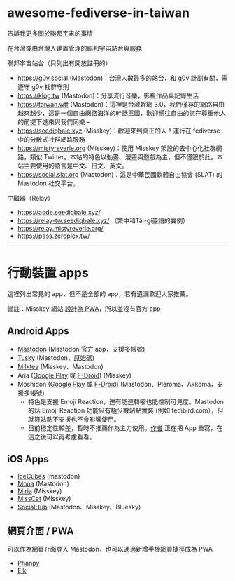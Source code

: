 # awesome-fediverse-in-taiwan
[告訴我更多關於聯邦宇宙的事情](https://github.com/ryanho/awesome-fediverse-in-taiwan/wiki)

在台灣或由台灣人建置管理的聯邦宇宙站台與服務

聯邦宇宙站台（只列出有開放註冊的）

 - https://g0v.social (Mastodon)：台灣人數最多的站台，和 g0v 計劃有關，需遵守 g0v 社群守則
 - https://klog.tw (Mastodon)：分享流行音樂，影視作品與記錄生活
 - https://taiwan.wtf (Mastodon)：這裡是台灣幹網 3.0，我們僅存的網路自由越來越少，這是一個自由網路海洋的幹話王國，歡迎嚮往自由的您在尊重他人的前提下進來與我們同樂 ~
 - https://seediqbale.xyz (Misskey)：歡迎來到真正的人！運行在 fediverse 中的分散式社群網路服務
 - https://mistyreverie.org (Misskey)：使用 Misskey 架設的去中心化社群網路，類似 Twitter。本站的特色以動畫、漫畫與遊戲為主，但不僅限於此。本站主要使用的語言是中文、日文、英文。
 - https://social.slat.org (Mastodon)：這是中華民國軟體自由協會 (SLAT) 的 Mastodon 社交平台。


中繼器（Relay）

 - https://aode.seediqbale.xyz/
 - https://relay-tw.seediqbale.xyz/ （繁中和Tâi-gí臺語的實例）
 - https://relay.mistyreverie.org/
 - https://pass.zeroplex.tw/

----

# 行動裝置 apps

這裡列出常見的 app，但不是全部的 app，若有遺漏歡迎大家推薦。

備註：Misskey 網站 [設計為 PWA](https://misskey-hub.net/tw/docs/for-users/resources/apps/)，所以並沒有官方 app

## Android Apps

- [Mastodon](https://play.google.com/store/apps/details?id=org.joinmastodon.android) (Mastodon 官方 app，支援多帳號)
- [Tusky](https://play.google.com/store/apps/details?id=com.keylesspalace.tusky) (Mastodon，[原始碼](https://github.com/tuskyapp/Tusky))
- [Milktea](https://play.google.com/store/apps/details?id=jp.panta.misskeyandroidclient) (Misskey、Mastodon)
- Aria ([Google Play](https://play.google.com/store/apps/details?id=com.poppingmoon.aria&hl=zh_TW) 或 [F-Droid](https://f-droid.org/packages/com.poppingmoon.aria/)) (Misskey)
- Moshidon ([Google Play](https://play.google.com/store/apps/details?id=org.joinmastodon.android.moshinda) 或 [F-Droid](https://f-droid.org/zh_Hant/packages/org.joinmastodon.android.moshinda/)) (Mastodon、Pleroma、Akkoma，支援多帳號)
  - 特色是支援 Emoji Reaction，還有能連轉嘟也能控制可見度。Mastodon 的話 Emoji Reaction 功能只有極少數站點實裝 (例如 fedibird.com），但就算站點不支援也不會影響使用。
  - 目前穩定性較差，暫時不推薦作為主力使用。[作者](https://floss.social/@moshidon) 正在把 App 重寫，在這之後可以再考慮看看。

## iOS Apps

- [IceCubes](https://apps.apple.com/us/app/ice-cubes-for-mastodon/id6444915884) (mastodon)
- [Mona](https://apps.apple.com/jp/app/%E3%83%A2%E3%83%8A-%E3%83%95%E3%82%A9%E3%83%BC-%E3%83%9E%E3%82%B9%E3%83%88%E3%83%89%E3%83%B3-mona-for-mastodon/id1659154653?uo=4&mt=8) (Mastodon)
- [Miria](https://apps.apple.com/jp/app/miria/id6449201469) (Misskey)
- [MissCat](https://apps.apple.com/us/app/misscat-misskey-%E3%82%AF%E3%83%A9%E3%82%A4%E3%82%A2%E3%83%B3%E3%83%88/id1505059993) (Misskey)
- [SocialHub](https://apps.apple.com/us/app/socialhub-socialmedia-client/id1474451582) (Mastodon、Misskey、Bluesky)

## 網頁介面 / PWA

可以作為網頁介面登入 Mastodon，也可以通過新增手機網頁捷徑成為 PWA

- [Phanpy](https://phanpy.social/)
- [Elk](https://elk.zone/)
